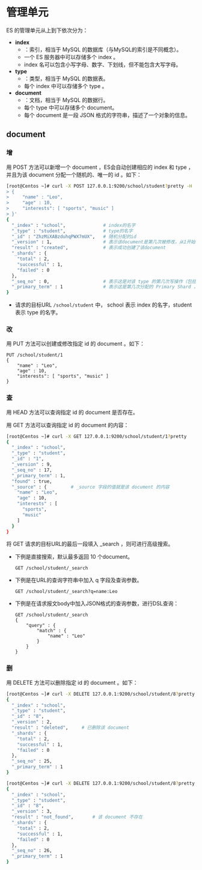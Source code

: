 # 管理单元

ES 的管理单元从上到下依次分为：
- **index**
  - ：索引，相当于 MySQL 的数据库（与MySQL的索引是不同概念）。
  - 一个 ES 服务器中可以存储多个 index 。
  - index 名可以包含小写字母、数字、下划线，但不能包含大写字母。
- **type**
  - ：类型，相当于 MySQL 的数据表。
  - 每个 index 中可以存储多个 type 。
- **document**
  - ：文档，相当于 MySQL 的数据行。
  - 每个 type 中可以存储多个 document。
  - 每个 document 是一段 JSON 格式的字符串，描述了一个对象的信息。

## document

### 增

用 POST 方法可以新增一个 document ，ES会自动创建相应的 index 和 type ，并且为该 document 分配一个随机的、唯一的 id 。如下：
```sh
[root@Centos ~]# curl -X POST 127.0.0.1:9200/school/student?pretty -H 'content-Type:application/json' -d '
> {
>     "name" : "Leo",
>     "age" : 10,
>     "interests": [ "sports", "music" ]
> }'
{
  "_index" : "school",              # index的名字
  "_type" : "student",              # type的名字
  "_id" : "ZhzMiXABzduhqPWX7mUX",   # 随机分配的id
  "_version" : 1,                   # 表示该document是第几次被修改，从1开始递增
  "result" : "created",             # 表示成功创建了该document
  "_shards" : {
    "total" : 2,
    "successful" : 1,
    "failed" : 0
  },
  "_seq_no" : 0,                    # 表示这是对该 type 的第几次写操作（包括POST、PUT、DELETE），从0开始递增
  "_primary_term" : 1               # 表示这是第几次分配的 Primary Shard ，从1开始递增
}
```
- 请求的目标URL `/school/student` 中， school 表示 index 的名字，student 表示 type 的名字。

### 改

用 PUT 方法可以创建或修改指定 id 的 document 。如下：
```
PUT /school/student/1
{
    "name" : "Leo",
    "age" : 10,
    "interests": [ "sports", "music" ]
}
```

### 查

用 HEAD 方法可以查询指定 id 的 document 是否存在。

用 GET 方法可以查询指定 id 的 document 的内容：
```sh
[root@Centos ~]# curl -X GET 127.0.0.1:9200/school/student/1?pretty
{
  "_index" : "school",
  "_type" : "student",
  "_id" : "1",
  "_version" : 9,
  "_seq_no" : 17,
  "_primary_term" : 1,
  "found" : true,
  "_source" : {         # _source 字段的值就是该 document 的内容
    "name" : "Leo",
    "age" : 10,
    "interests" : [
      "sports",
      "music"
    ]
  }
}
```

将 GET 请求的目标URL的最后一段填入 _search ，则可进行高级搜索。
- 下例是直接搜索，默认最多返回 10 个document。
    ```
    GET /school/student/_search
    ```
- 下例是在URL的查询字符串中加入 q 字段及查询参数。
    ```
    GET /school/student/_search?q=name:Leo
    ```
- 下例是在请求报文body中加入JSON格式的查询参数，进行DSL查询：
    ```
    GET /school/student/_search
    {
        "query" : {
            "match" : {
                "name" : "Leo"
            }
        }
    }
    ```

### 删

用 DELETE 方法可以删除指定 id 的 document 。如下：

```sh
[root@Centos ~]# curl -X DELETE 127.0.0.1:9200/school/student/8?pretty
{
  "_index" : "school",
  "_type" : "student",
  "_id" : "8",
  "_version" : 2,
  "result" : "deleted",     # 已删除该 document
  "_shards" : {
    "total" : 2,
    "successful" : 1,
    "failed" : 0
  },
  "_seq_no" : 25,
  "_primary_term" : 1
}
```

```sh
[root@Centos ~]# curl -X DELETE 127.0.0.1:9200/school/student/8?pretty
{
  "_index" : "school",
  "_type" : "student",
  "_id" : "8",
  "_version" : 3,
  "result" : "not_found",       # 该 document 不存在
  "_shards" : {
    "total" : 2,
    "successful" : 1,
    "failed" : 0
  },
  "_seq_no" : 26,
  "_primary_term" : 1
}
```
